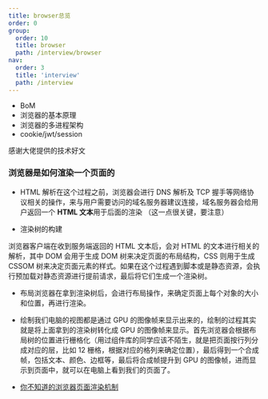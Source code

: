 ```yaml
---
title: browser总览
order: 0
group:
  order: 10
  title: browser
  path: /interview/browser
nav:
  order: 3
  title: 'interview'
  path: /interview
---
```


- BoM
- 浏览器的基本原理
- 浏览器的多进程架构
- cookie/jwt/session

感谢大佬提供的技术好文

### 浏览器是如何渲染一个页面的

- HTML 解析在这个过程之前，浏览器会进行 DNS 解析及 TCP 握手等网络协议相关的操作，来与用户需要访问的域名服务器建议连接，域名服务器会给用户返回一个 **HTML 文本**用于后面的渲染 （这一点很关键，要注意）

- 渲染树的构建

浏览器客户端在收到服务端返回的 HTML 文本后，会对 HTML 的文本进行相关的解析，其中 DOM 会用于生成 DOM 树来决定页面的布局结构，CSS 则用于生成 CSSOM 树来决定页面元素的样式。如果在这个过程遇到脚本或是静态资源，会执行预加载对静态资源进行提前请求，最后将它们生成一个渲染树。

- 布局浏览器在拿到渲染树后，会进行布局操作，来确定页面上每个对象的大小和位置，再进行渲染。

- 绘制我们电脑的视图都是通过 GPU 的图像帧来显示出来的，绘制的过程其实就是将上面拿到的渲染树转化成 GPU 的图像帧来显示。首先浏览器会根据布局树的位置进行栅格化（用过组件库的同学应该不陌生，就是把页面按行列分成对应的层，比如 12 栅格，根据对应的格列来确定位置），最后得到一个合成帧，包括文本、颜色、边框等，最后将合成帧提升到 GPU 的图像帧，进而显示到页面中，就可以在电脑上看到我们的页面了。

- [你不知道的浏览器页面渲染机制](https://juejin.cn/post/6844903815758479374)
